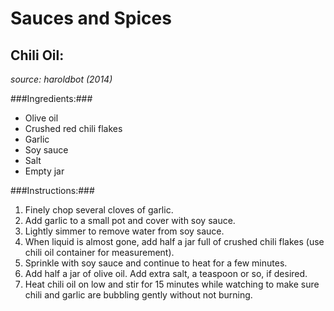 Sauces and Spices
=================

Chili Oil:
-----------

*source: haroldbot (2014)*

###Ingredients:###
- Olive oil
- Crushed red chili flakes
- Garlic
- Soy sauce
- Salt
- Empty jar

###Instructions:###
1. Finely chop several cloves of garlic.
2. Add garlic to a small pot and cover with soy sauce.
3. Lightly simmer to remove water from soy sauce.
4. When liquid is almost gone, add half a jar full of crushed chili flakes (use chili oil container for measurement).
5. Sprinkle with soy sauce and continue to heat for a few minutes.
6. Add half a jar of olive oil. Add extra salt, a teaspoon or so, if desired.
7. Heat chili oil on low and stir for 15 minutes while watching to make sure chili and garlic are bubbling gently without not burning.

